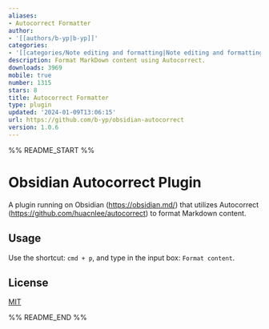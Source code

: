 ```yaml
---
aliases:
- Autocorrect Formatter
author:
- '[[authors/b-yp|b-yp]]'
categories:
- '[[categories/Note editing and formatting|Note editing and formatting]]'
description: Format MarkDown content using Autocorrect.
downloads: 3969
mobile: true
number: 1315
stars: 8
title: Autocorrect Formatter
type: plugin
updated: '2024-01-09T13:06:15'
url: https://github.com/b-yp/obsidian-autocorrect
version: 1.0.6
---
```


%% README_START %%

# Obsidian Autocorrect Plugin

  A plugin running on Obsidian (https://obsidian.md/) that utilizes Autocorrect (https://github.com/huacnlee/autocorrect) to format Markdown content.

## Usage

  Use the shortcut: `cmd + p`, and type in the input box: `Format content`.

## License

  [MIT](https://choosealicense.com/licenses/mit/)


%% README_END %%